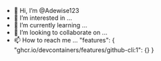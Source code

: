 - 👋 Hi, I’m @Adewise123
- 👀 I’m interested in ...
- 🌱 I’m currently learning ...
- 💞️ I’m looking to collaborate on ...
- 📫 How to reach me ...
"features": {
  "ghcr.io/devcontainers/features/github-cli:1": {}
}
<!---
Adewise123/Adewise123 is a ✨ special ✨ repository because its `README.md` (this file) appears on your GitHub profile.
You can click the Preview link to take a look at your changes.
--->
